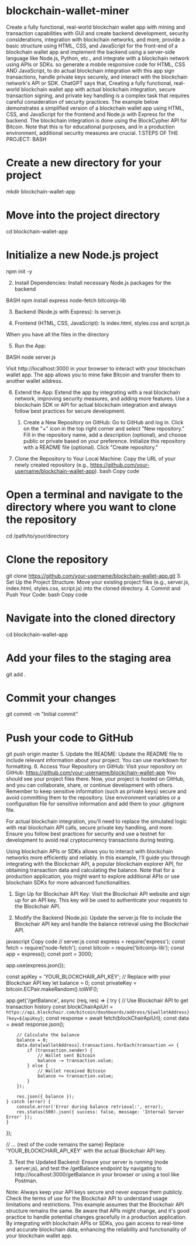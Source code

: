 # blockchain-wallet-miner
Create a fully functional, real-world blockchain wallet app with mining and transaction capabilities with GUI and create backend development, security considerations, integration with blockchain networks, and more, provide a basic structure using HTML, CSS, and JavaScript for the front-end of a blockchain wallet app and implement the backend using a server-side language like Node.js, Python, etc., and integrate with a blockchain network using APIs or SDKs. so generate a mobile responsive code for HTML, CSS AND JavaScript, to do actual blockchain integration with this app sign transactions, handle private keys securely, and interact with the blockchain network's API or SDK.
ChatGPT says that, Creating a fully functional, real-world blockchain wallet app with actual blockchain integration, secure transaction signing, and private key handling is a complex task that requires careful consideration of security practices. The example below demonstrates a simplified version of a blockchain wallet app using HTML, CSS, and JavaScript for the frontend and Node.js with Express for the backend. The blockchain integration is done using the BlockCypher API for Bitcoin. Note that this is for educational purposes, and in a production environment, additional security measures are crucial.
1.STEPS OF THE PROJECT:
BASH
# Create a new directory for your project
mkdir blockchain-wallet-app

# Move into the project directory
cd blockchain-wallet-app

# Initialize a new Node.js project
npm init -y

 2. Install Dependencies:
Install necessary Node.js packages for the backend

BASH
npm install express node-fetch bitcoinjs-lib

 3. Backend (Node.js with Express):
   Is server.js
   
 4. Frontend (HTML, CSS, JavaScript):
   Is index.html, styles.css and script.js

   When you have all the files in the directory

  5. Run the App:
    
   BASH
   node server.js

Visit http://localhost:3000 in your browser to interact with your blockchain wallet app. The app allows you to mine fake Bitcoin and transfer them to another wallet address.

6. Extend the App:
Extend the app by integrating with a real blockchain network, improving security measures, and adding more features. Use a blockchain SDK or API for actual blockchain integration and always follow best practices for secure development.

   
   1. Create a New Repository on GitHub:
Go to GitHub and log in.
Click on the "+" icon in the top right corner and select "New repository."
Fill in the repository name, add a description (optional), and choose public or private based on your preference.
Initialize this repository with a README file (optional).
Click "Create repository."
2. Clone the Repository to Your Local Machine:
Copy the URL of your newly created repository (e.g., https://github.com/your-username/blockchain-wallet-app).
bash
Copy code
# Open a terminal and navigate to the directory where you want to clone the repository
cd /path/to/your/directory

# Clone the repository
git clone https://github.com/your-username/blockchain-wallet-app.git
3. Set Up the Project Structure:
Move your existing project files (e.g., server.js, index.html, styles.css, script.js) into the cloned directory.
4. Commit and Push Your Code:
bash
Copy code
# Navigate into the cloned directory
cd blockchain-wallet-app

# Add your files to the staging area
git add .

# Commit your changes
git commit -m "Initial commit"

# Push your code to GitHub
git push origin master
5. Update the README:
Update the README file to include relevant information about your project. You can use markdown for formatting.
6. Access Your Repository on GitHub:
Visit your repository on GitHub: https://github.com/your-username/blockchain-wallet-app
You should see your project files there.
Now, your project is hosted on GitHub, and you can collaborate, share, or continue development with others. Remember to keep sensitive information (such as private keys) secure and avoid committing them to the repository. Use environment variables or a configuration file for sensitive information and add them to your .gitignore file.

For actual blockchain integration, you'll need to replace the simulated logic with real blockchain API calls, secure private key handling, and more. Ensure you follow best practices for security and use a testnet for development to avoid real cryptocurrency transactions during testing.



Using blockchain APIs or SDKs allows you to interact with blockchain networks more efficiently and reliably. In this example, I'll guide you through integrating with the Blockchair API, a popular blockchain explorer API, for obtaining transaction data and calculating the balance. Note that for a production application, you might want to explore additional APIs or use blockchain SDKs for more advanced functionalities.

1. Sign Up for Blockchair API Key:
Visit the Blockchair API website and sign up for an API key. This key will be used to authenticate your requests to the Blockchair API.

2. Modify the Backend (Node.js):
Update the server.js file to include the Blockchair API key and handle the balance retrieval using the Blockchair API.

javascript
Copy code
// server.js
const express = require('express');
const fetch = require('node-fetch');
const bitcoin = require('bitcoinjs-lib');
const app = express();
const port = 3000;

app.use(express.json());

const apiKey = 'YOUR_BLOCKCHAIR_API_KEY'; // Replace with your Blockchair API key
let balance = 0;
const privateKey = bitcoin.ECPair.makeRandom().toWIF();

app.get('/getBalance', async (req, res) => {
    try {
        // Use Blockchair API to get transaction history
        const blockChairApiUrl = `https://api.blockchair.com/bitcoin/dashboards/address/${walletAddress}?key=${apiKey}`;
        const response = await fetch(blockChairApiUrl);
        const data = await response.json();

        // Calculate the balance
        balance = 0;
        data.data[walletAddress].transactions.forEach(transaction => {
            if (transaction.sender) {
                // Wallet sent Bitcoin
                balance -= transaction.value;
            } else {
                // Wallet received Bitcoin
                balance += transaction.value;
            }
        });

        res.json({ balance });
    } catch (error) {
        console.error('Error during balance retrieval:', error);
        res.status(500).json({ success: false, message: 'Internal Server Error' });
    }
});

// ... (rest of the code remains the same)
Replace 'YOUR_BLOCKCHAIR_API_KEY' with the actual Blockchair API key.

3. Test the Updated Backend:
Ensure your server is running (node server.js), and test the /getBalance endpoint by navigating to http://localhost:3000/getBalance in your browser or using a tool like Postman.

Note:
Always keep your API keys secure and never expose them publicly.
Check the terms of use for the Blockchair API to understand usage limitations and restrictions.
This example assumes that the Blockchair API structure remains the same. Be aware that APIs might change, and it's good practice to handle potential changes gracefully in a production application.
By integrating with blockchain APIs or SDKs, you gain access to real-time and accurate blockchain data, enhancing the reliability and functionality of your blockchain wallet app.






